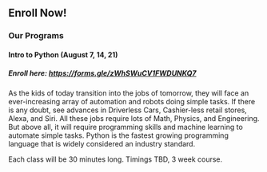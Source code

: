 ## Enroll Now!

### Our Programs
#### Intro to Python (August 7, 14, 21)
##### Enroll here: https://forms.gle/zWhSWuCV1FWDUNKQ7

As the kids of today transition into the jobs of tomorrow, they will face an ever-increasing array of automation and robots doing simple tasks. If there is any doubt, see advances in Driverless Cars, Cashier-less retail stores, Alexa, and Siri. All these jobs require lots of Math, Physics, and Engineering. But above all, it will require programming skills and machine learning to automate simple tasks. Python is the fastest growing programming language that is widely considered an industry standard.

Each class will be 30 minutes long. Timings TBD, 3 week course.



    
